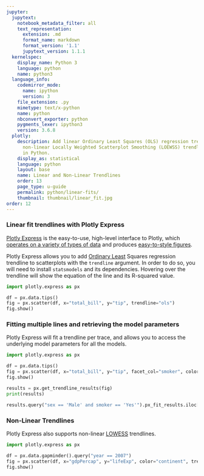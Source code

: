 ```yaml
---
jupyter:
  jupytext:
    notebook_metadata_filter: all
    text_representation:
      extension: .md
      format_name: markdown
      format_version: '1.1'
      jupytext_version: 1.1.1
  kernelspec:
    display_name: Python 3
    language: python
    name: python3
  language_info:
    codemirror_mode:
      name: ipython
      version: 3
    file_extension: .py
    mimetype: text/x-python
    name: python
    nbconvert_exporter: python
    pygments_lexer: ipython3
    version: 3.6.8
  plotly:
    description: Add linear Ordinary Least Squares (OLS) regression trendlines or
      non-linear Locally Weighted Scatterplot Smoothing (LOEWSS) trendlines to scatterplots
      in Python.
    display_as: statistical
    language: python
    layout: base
    name: Linear and Non-Linear Trendlines
    order: 13
    page_type: u-guide
    permalink: python/linear-fits/
    thumbnail: thumbnail/linear_fit.jpg
order: 12
---
```


### Linear fit trendlines with Plotly Express

[Plotly Express](/python/plotly-express/) is the easy-to-use, high-level interface to Plotly, which [operates on a variety of types of data](/python/px-arguments/) and produces [easy-to-style figures](/python/styling-plotly-express/).

Plotly Express allows you to add [Ordinary Least](https://en.wikipedia.org/wiki/Ordinary_least_squares) Squares regression trendline to scatterplots with the `trendline` argument. In order to do so, you will need to install `statsmodels` and its dependencies. Hovering over the trendline will show the equation of the line and its R-squared value.

```python
import plotly.express as px

df = px.data.tips()
fig = px.scatter(df, x="total_bill", y="tip", trendline="ols")
fig.show()
```

### Fitting multiple lines and retrieving the model parameters

Plotly Express will fit a trendline per trace, and allows you to access the underlying model parameters for all the models.

```python
import plotly.express as px

df = px.data.tips()
fig = px.scatter(df, x="total_bill", y="tip", facet_col="smoker", color="sex", trendline="ols")
fig.show()

results = px.get_trendline_results(fig)
print(results)

results.query("sex == 'Male' and smoker == 'Yes'").px_fit_results.iloc[0].summary()
```

### Non-Linear Trendlines

Plotly Express also supports non-linear [LOWESS](https://en.wikipedia.org/wiki/Local_regression) trendlines.

```python
import plotly.express as px

df = px.data.gapminder().query("year == 2007")
fig = px.scatter(df, x="gdpPercap", y="lifeExp", color="continent", trendline="lowess")
fig.show()
```
